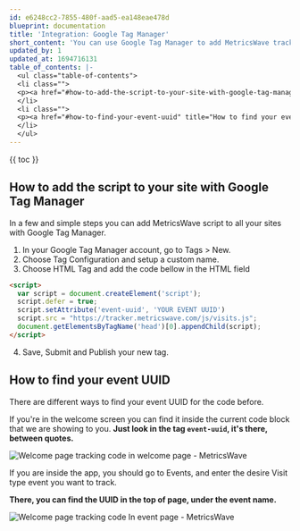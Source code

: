 ```yaml
---
id: e6248cc2-7855-480f-aad5-ea148eae478d
blueprint: documentation
title: 'Integration: Google Tag Manager'
short_content: 'You can use Google Tag Manager to add MetricsWave tracking code in your website easily.'
updated_by: 1
updated_at: 1694716131
table_of_contents: |-
  <ul class="table-of-contents">
  <li class="">
  <p><a href="#how-to-add-the-script-to-your-site-with-google-tag-manager" title="How to add the script to your site with Google Tag Manager">How to add the script to your site with Google Tag Manager</a></p>
  </li>
  <li class="">
  <p><a href="#how-to-find-your-event-uuid" title="How to find your event UUID">How to find your event UUID</a></p>
  </li>
  </ul>
---
```

{{ toc }}

## How to add the script to your site with Google Tag Manager

In a few and simple steps you can add MetricsWave script to all your sites with Google Tag Manager.

1. In your Google Tag Manager account, go to Tags > New.
2. Choose Tag Configuration and setup a custom name.
3. Choose HTML Tag and add the code bellow in the HTML field
```html
<script>
  var script = document.createElement('script');
  script.defer = true;
  script.setAttribute('event-uuid', 'YOUR EVENT UUID')
  script.src = "https://tracker.metricswave.com/js/visits.js";
  document.getElementsByTagName('head')[0].appendChild(script);
</script>
```
4. Save, Submit and Publish your new tag.

## How to find your event UUID

There are different ways to find your event UUID for the code before.

If you're in the welcome screen you can find it inside the current code block that we are showing to you. **Just look in the tag `event-uuid`, it's there, between quotes.**

![Welcome page tracking code in welcome page - MetricsWave](http://metricswave.test/storage/documentation/find-event-uuid-in-welcome-page.png)

If you are inside the app, you should go to Events, and enter the desire Visit type event you want to track.

**There, you can find the UUID in the top of page, under the event name.**

![Welcome page tracking code In event page - MetricsWave](http://metricswave.test/storage/documentation/find-event-uuid-in-event-page.png)